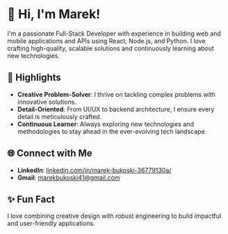 # 👋 Hi, I'm Marek!

I'm a passionate Full-Stack Developer with experience in building web and mobile applications and APIs using React, Node.js, and Python. I love crafting high-quality, scalable solutions and continuously learning about new technologies.

## 🌟 Highlights

- **Creative Problem-Solver**: I thrive on tackling complex problems with innovative solutions.
- **Detail-Oriented**: From UI/UX to backend architecture, I ensure every detail is meticulously crafted.
- **Continuous Learner**: Always exploring new technologies and methodologies to stay ahead in the ever-evolving tech landscape.

## 🌐 Connect with Me

- **LinkedIn**: [linkedin.com/in/marek-bukoski-36779130a/](https://www.linkedin.com/in/marek-bukoski-36779130a/)
- **Gmail**: marekbukoski41@gmail.com

## ✨ Fun Fact

I love combining creative design with robust engineering to build impactful and user-friendly applications.

<!---
marekbukoski/marekbukoski is a ✨ special ✨ repository because its `README.md` (this file) appears on your GitHub profile.
You can click the Preview link to take a look at your changes.
--->
